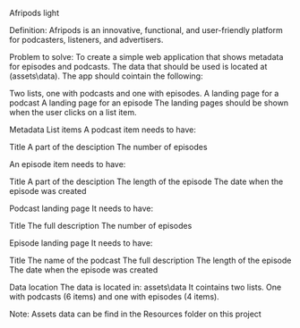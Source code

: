 Afripods light

Definition: Afripods is an innovative, functional, and user-friendly platform for podcasters, listeners, and advertisers.

Problem to solve: To create a simple web application that shows metadata for episodes and podcasts. The data that should be used is located at (assets\data). The app should cointain the following:

Two lists, one with podcasts and one with episodes. A landing page for a podcast A landing page for an episode The landing pages should be shown when the user clicks on a list item.

Metadata List items A podcast item needs to have:

Title A part of the desciption The number of episodes

An episode item needs to have:

Title A part of the desciption The length of the episode The date when the episode was created

Podcast landing page It needs to have:

Title The full description The number of episodes

Episode landing page It needs to have:

Title The name of the podcast The full description The length of the episode The date when the episode was created

Data location The data is located in: assets\data It cointains two lists. One with podcasts (6 items) and one with episodes (4 items).

Note: Assets data can be find in the Resources folder on this project
